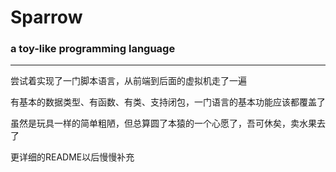 # Sparrow
### a toy-like programming language

---

尝试着实现了一门脚本语言，从前端到后面的虚拟机走了一遍

有基本的数据类型、有函数、有类、支持闭包，一门语言的基本功能应该都覆盖了

虽然是玩具一样的简单粗陋，但总算圆了本猿的一个心愿了，吾可休矣，卖水果去了

更详细的README以后慢慢补充
